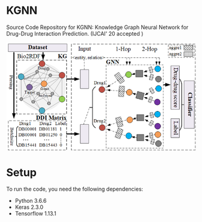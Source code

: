 # KGNN
Source Code Repository for KGNN: Knowledge Graph Neural Network for Drug-Drug Interaction Prediction. (IJCAI' 20 accepted )

<img src="Figure1.png" text-align="center">

# Setup
To run the code, you need the following dependencies:
* Python 3.6.6
* Keras 2.3.0
* Tensorflow 1.13.1
